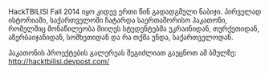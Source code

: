 HackTBILISI Fall 2014 იყო კიდევ ერთი წინ გადადგმული ნაბიჯი. პირველად ისტორიაში, საქართველოში ჩატარდა საერთაშორისო ჰაკათონი, რომელშიც მონაწილეობა მიიღეს სტუდენტებმა უკრაინიდან, თურქეთიდან, აზერბაიჯანიდან, სომხეთიდან და რა თქმა უნდა, საქართველოდან.

ჰაკათონის პროექტების გალერეას შეგიძლიათ გაეცნოთ ამ ბმულზე: http://hacktbilisi.devpost.com/
